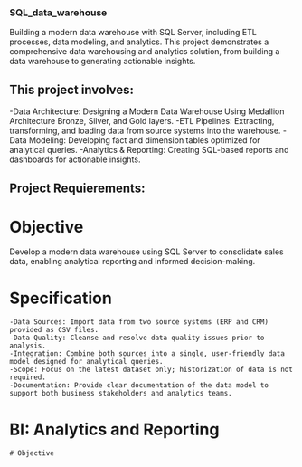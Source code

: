### SQL_data_warehouse

Building a modern data warehouse with SQL Server, including ETL processes, data modeling, and analytics. This project demonstrates a comprehensive data warehousing and analytics solution, from building a data warehouse to generating actionable insights.

## This project involves: 
  -Data Architecture: Designing a Modern Data Warehouse Using Medallion Architecture Bronze, Silver, and Gold layers.
  -ETL Pipelines: Extracting, transforming, and loading data from source systems into the warehouse.
  -Data Modeling: Developing fact and dimension tables optimized for analytical queries.
  -Analytics & Reporting: Creating SQL-based reports and dashboards for actionable insights.
## Project Requierements:
  # Objective 
  Develop a modern data warehouse using SQL Server to consolidate sales data, enabling analytical reporting and informed decision-making.
  # Specification
    -Data Sources: Import data from two source systems (ERP and CRM) provided as CSV files.
    -Data Quality: Cleanse and resolve data quality issues prior to analysis.
    -Integration: Combine both sources into a single, user-friendly data model designed for analytical queries.
    -Scope: Focus on the latest dataset only; historization of data is not required.
    -Documentation: Provide clear documentation of the data model to support both business stakeholders and analytics teams.

  # BI: Analytics and Reporting
    # Objective
      
